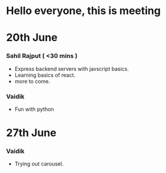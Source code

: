 # Hello everyone, this is meeting

# 20th June

### Sahil Rajput ( <30 mins )

- Express backend servers with javscript basics.
- Learning basics of react.
- more to come.

### Vaidik

- Fun with python


# 27th June

### Vaidik

- Trying out carousel.
